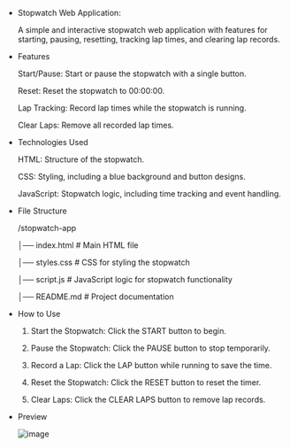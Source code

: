 * Stopwatch Web Application:

  A simple and interactive stopwatch web application with features for starting, pausing, resetting, tracking lap times, and clearing lap records.

* Features

  Start/Pause: Start or pause the stopwatch with a single button.

  Reset: Reset the stopwatch to 00:00:00.

  Lap Tracking: Record lap times while the stopwatch is running.

  Clear Laps: Remove all recorded lap times.


* Technologies Used

  HTML: Structure of the stopwatch.

  CSS: Styling, including a blue background and button designs.

  JavaScript: Stopwatch logic, including time tracking and event handling.


* File Structure

  /stopwatch-app
  
  │── index.html       # Main HTML file
    
  │── styles.css       # CSS for styling the stopwatch
    
  │── script.js        # JavaScript logic for stopwatch functionality
    
  │── README.md        # Project documentation

* How to Use

  1. Start the Stopwatch: Click the START button to begin.


  2. Pause the Stopwatch: Click the PAUSE button to stop temporarily.


  3. Record a Lap: Click the LAP button while running to save the time.


  4. Reset the Stopwatch: Click the RESET button to reset the timer.


  5. Clear Laps: Click the CLEAR LAPS button to remove lap records.



* Preview 


  ![image](https://github.com/user-attachments/assets/03309135-7b86-4027-8426-f9062732d56f)


  

